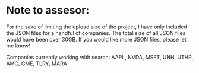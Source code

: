 # Note to assesor:
For the sake of limiting the upload size of the project, I have only included the JSON files for a handful of companies. The total size of all JSON files would have been over 30GB. If you would like more JSON files, please let me know!

Companies currently working with search: AAPL, NVDA, MSFT, UNH, UTHR, AMC, GME, TLRY, MARA

